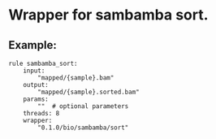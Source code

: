 # Wrapper for sambamba sort.

## Example:

```
rule sambamba_sort:
    input:
        "mapped/{sample}.bam"
    output:
        "mapped/{sample}.sorted.bam"
    params:
        ""  # optional parameters
    threads: 8
    wrapper:
        "0.1.0/bio/sambamba/sort"
```
